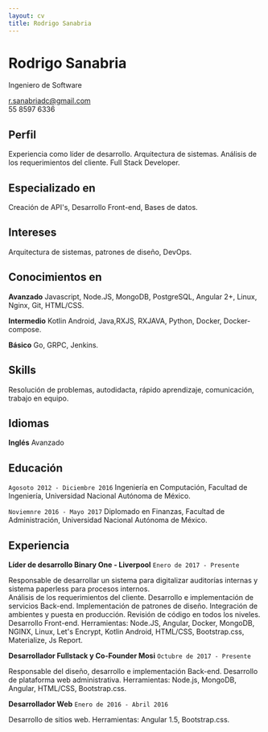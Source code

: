 ```yaml
---
layout: cv
title: Rodrigo Sanabria
---
```

# Rodrigo Sanabria
Ingeniero de Software

<div id="webaddress">
<a href="r.sanabriadc@gmail.com">r.sanabriadc@gmail.com</a>
</div>
55 8597 6336


## Perfil

Experiencia como líder de desarrollo. Arquitectura de sistemas. Análisis de los requerimientos del cliente. Full Stack Developer.


## Especializado en

Creación de API's, Desarrollo Front-end, Bases de datos.

## Intereses

Arquitectura de sistemas, patrones de diseño, DevOps.

## Conocimientos en

  __Avanzado__  Javascript, Node.JS, MongoDB, PostgreSQL, Angular 2+, Linux, Nginx, Git, HTML/CSS.
  
  __Intermedio__  Kotlin Android, Java,RXJS, RXJAVA, Python, Docker, Docker-compose.
  
  __Básico__  Go, GRPC, Jenkins.
  

## Skills
 Resolución de problemas, autodidacta, rápido aprendizaje, comunicación, trabajo en equipo.
 
## Idiomas
__Inglés__  Avanzado
 
## Educación

`Agosoto 2012 - Diciembre 2016`
 Ingeniería en Computación, Facultad de Ingeniería, Universidad Nacional Autónoma de México.

`Noviemnre 2016 - Mayo 2017`
 Diplomado en Finanzas, Facultad de Administración, Universidad Nacional Autónoma de México.


## Experiencia

 __Líder de desarrollo  Binary One - Liverpool__ `Enero de 2017 - Presente`
 
Responsable de desarrollar un sistema para digitalizar auditorías internas y sistema paperless para procesos internos.<br>
Análisis de los requerimientos del cliente.
Desarrollo e implementación de servicios Back-end.
Implementación de patrones de diseño.
Integración de ambientes y puesta en producción.
Revisión de código en todos los niveles.
Desarrollo Front-end.
Herramientas: Node.JS, Angular, Docker, MongoDB, NGINX, Linux, Let's Encrypt, Kotlin Android,  HTML/CSS, Bootstrap.css, Materialize, Js Report.
  
  __Desarrollador Fullstack y Co-Founder  Mosi__ `Octubre de 2017 - Presente`
 
Responsable del diseño, desarrollo e implementación Back-end.
Desarrollo de plataforma web administrativa.
Herramientas: Node.js, MongoDB, Angular, HTML/CSS, Bootstrap.css.

 __Desarrollador Web__ `Enero de 2016 - Abril 2016`
 
 Desarrollo de sitios web.
 Herramientas: Angular 1.5, Bootstrap.css.




